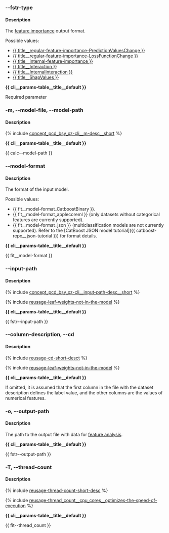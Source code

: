 ### --fstr-type

#### Description

The [feature importance](../../../concepts/fstr.md) output format.

Possible values:
- [{{ title__regular-feature-importance-PredictionValuesChange }}](../../../concepts/fstr.md#regular-feature-importance)
- [{{ title__regular-feature-importance-LossFunctionChange }}](../../../concepts/fstr.md#regular-feature-importances__lossfunctionchange)
- [{{ title__internal-feature-importance }}](../../../concepts/fstr.md#internal-feature-importance)
- [{{ title__Interaction }}](../../../concepts/feature-interaction.md#feature-interaction-strength)
- [{{ title__InternalInteraction }}](../../../concepts/feature-interaction.md#internal-feature-interaction-strength)
- [{{ title__ShapValues }}](../../../concepts/shap-values.md)

**{{ cli__params-table__title__default }}**

Required parameter


### -m, --model-file, --model-path

#### Description

{% include [concept_pcd_bsy_xz-cli__m-desc__short](cli__m-desc__short.md) %}


**{{ cli__params-table__title__default }}**

{{ calc--model-path }}

### --model-format

#### Description

The format of the input model.

Possible values:
- {{ fit__model-format_CatboostBinary }}.
- {{ fit__model-format_applecoreml }} (only datasets without categorical features are currently supported).
- {{ fit__model-format_json }} (multiclassification models are not currently supported). Refer to the [CatBoost JSON model tutorial]({{ catboost-repo__json-tutorial }}) for format details.


**{{ cli__params-table__title__default }}**

{{ fit__model-format }}

### --input-path

#### Description

{% include [concept_pcd_bsy_xz-cli__input-path-desc__short](cli__input-path-desc__short.md) %}


{% include [reusage-leaf-weights-not-in-the-model](leaf-weights-not-in-the-model.md) %}


**{{ cli__params-table__title__default }}**

{{ fstr--input-path }}


### --column-description, --cd

#### Description

{% include [reusage-cd-short-desct](cd-short-desct.md) %}


{% include [reusage-leaf-weights-not-in-the-model](leaf-weights-not-in-the-model.md) %}


****{{ cli__params-table__title__default }}****

If omitted, it is assumed that the first column in the file with the dataset description defines the label value, and the other columns are the values of numerical features.


### -o, --output-path

#### Description

The path to the output file with data for [feature analysis](../../../concepts/output-data_feature-analysis.md).

**{{ cli__params-table__title__default }}**

{{ fstr--output-path }}


### -T, --thread-count

#### Description

{% include [reusage-thread-count-short-desc](thread-count-short-desc.md) %}


{% include [reusage-thread_count__cpu_cores__optimizes-the-speed-of-execution](thread_count__cpu_cores__optimizes-the-speed-of-execution.md) %}


**{{ cli__params-table__title__default }}**

{{ fit--thread_count }}
